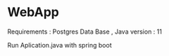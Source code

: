 # WebApp
Requirements : Postgres Data Base , Java version : 11 

Run Aplication.java with spring boot 
